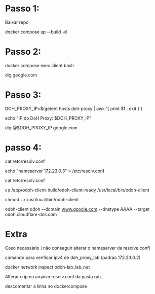 # Passo 1: 

Baixar repo 

docker compose up --build -d

# Passo 2:

docker compose exec client bash

dig google.com

# Passo 3:

DOH_PROXY_IP=$(getent hosts doh-proxy | awk '{ print $1 ; exit }')


echo "IP do DoH Proxy: $DOH_PROXY_IP"

dig @$DOH_PROXY_IP google.com


# passo 4:
cat /etc/resolv.conf 

echo "nameserver 172.23.0.3" > /etc/resolv.conf 

cat /etc/resolv.conf 

cp /app/odoh-client-build/odoh-client-ready /usr/local/bin/odoh-client

chmod +x /usr/local/bin/odoh-client

odoh-client odoh --domain www.google.com --dnstype AAAA --target odoh.cloudflare-dns.com

# Extra
Caso necessário ( não conseguir alterar o nameserver de resolve.conf) 

comando para verificar ipv4 de doh_proxy_lab (padrao 172.23.0.2)

docker network inspect odoh-lab_lab_net

Alterar o ip no arquivo resolv.conf da pasta raiz

descomentar a linha no dockercompose